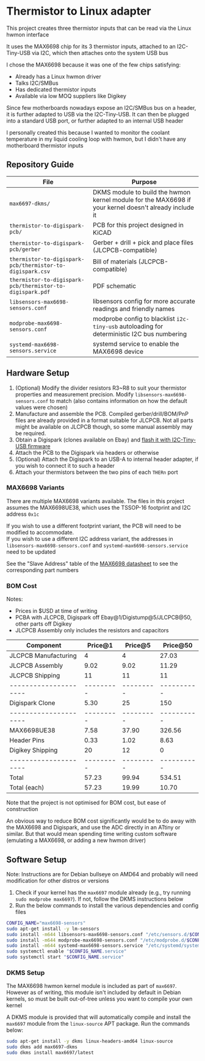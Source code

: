 # Thermistor to Linux adapter

This project creates three thermistor inputs that can be read via the Linux
hwmon interface

It uses the MAX6698 chip for its 3 thermistor inputs, attached to an I2C-Tiny-USB
via I2C, which then attaches onto the system USB bus

I chose the MAX6698 because it was one of the few chips satisfying:
 - Already has a Linux hwmon driver
 - Talks I2C/SMBus
 - Has dedicated thermistor inputs
 - Available via low MOQ suppliers like Digikey

Since few motherboards nowadays expose an I2C/SMBus bus on a header, it is further
adapted to USB via the I2C-Tiny-USB. It can then be plugged into a standard USB
port, or further adapted to an internal USB header

I personally created this because I wanted to monitor the coolant temperature
in my liquid cooling loop with hwmon, but I didn't have any motherboard thermistor
inputs

## Repository Guide
File                                                      | Purpose
----------------------------------------------------------|---------
`max6697-dkms/`                                           | DKMS module to build the hwmon kernel module for the MAX6698 if your kernel doesn't already include it
`thermistor-to-digispark-pcb/`                            | PCB for this project designed in KiCAD
`thermistor-to-digispark-pcb/gerber`                      | Gerber + drill + pick and place files (JLCPCB-compatible)
`thermistor-to-digispark-pcb/thermistor-to-digispark.csv` | Bill of materials (JLCPCB-compatible)
`thermistor-to-digispark-pcb/thermistor-to-digispark.pdf` | PDF schematic
`libsensors-max6698-sensors.conf`                         | libsensors config for more accurate readings and friendly names
`modprobe-max6698-sensors.conf`                           | modprobe config to blacklist `i2c-tiny-usb` autoloading for deterministic I2C bus numbering
`systemd-max6698-sensors.service`                         | systemd service to enable the MAX6698 device

## Hardware Setup
1. (Optional) Modify the divider resistors R3~R8 to suit your thermistor properties
   and measurement precision. Modify `libsensors-max6698-sensors.conf` to match
   (also contains information on how the default values were chosen)
2. Manufacture and assemble the PCB. Compiled gerber/drill/BOM/PnP files are
   already provided in a format suitable for JLCPCB. Not all parts might be
   available on JLCPCB though, so some manual assembly may be required.
3. Obtain a Digispark (clones available on Ebay) and [flash it with I2C-Tiny-USB
   firmware](https://github.com/harbaum/I2C-Tiny-USB/tree/master/digispark)
4. Attach the PCB to the Digispark via headers or otherwise
5. (Optional) Attach the Digispark to an USB-A to internal header adapter, if
   you wish to connect it to such a header
6. Attach your thermistors between the two pins of each `THERn` port

### MAX6698 Variants
There are multiple MAX6698 variants available. The files in this project assumes
the MAX6698UE38, which uses the TSSOP-16 footprint and I2C address `0x1c`

If you wish to use a different footprint variant, the PCB will need to be modified
to accommodate.  
If you wish to use a different I2C address variant, the addresses in
`libsensors-max6698-sensors.conf` and `systemd-max6698-sensors.service` need to
be updated

See the "Slave Address" table of the [MAX6698 datasheet](max6698-datasheet.pdf)
to see the corresponding part numbers

### BOM Cost

Notes:
- Prices in $USD at time of writing
- PCBA with JLCPCB, Digispark off Ebay@1/Digistump@5/JLCPCB@50, other parts off Digikey
- JLCPCB Assembly only includes the resistors and capacitors

Component            | Price@1 | Price@5 | Price@50
---------------------|---------|---------|----------
JLCPCB Manufacturing |  4      |  4      |  27.03
JLCPCB Assembly      |  9.02   |  9.02   |  11.29
JLCPCB Shipping      | 11      | 11      |  11
---------------------|---------|---------|----------
Digispark Clone      |  5.30   | 25      | 150
---------------------|---------|---------|----------
MAX6698UE38          |  7.58   | 37.90   | 326.56
Header Pins          |  0.33   |  1.02   |   8.63
Digikey Shipping     | 20      | 12      |   0
---------------------|---------|---------|----------
Total                | 57.23   | 99.94   | 534.51
Total (each)         | 57.23   | 19.99   |  10.70

Note that the project is not optimised for BOM cost, but ease of construction

An obvious way to reduce BOM cost significantly would be to do away with the
MAX6698 and Digispark, and use the ADC directly in an ATtiny or similar. But
that would mean spending time writing custom software (emulating a MAX6698, or
adding a new hwmon driver)

## Software Setup
Note: Instructions are for Debian bullseye on AMD64 and probably will need
modification for other distros or versions

1. Check if your kernel has the `max6697` module already (e.g., try running
   `sudo modprobe max6697`). If not, follow the DKMS instructions below
2. Run the below commands to install the various dependencies and config files

```sh
CONFIG_NAME="max6698-sensors"
sudo apt-get install -y lm-sensors
sudo install -m644 libsensors-max6698-sensors.conf "/etc/sensors.d/$CONFIG_NAME.conf"
sudo install -m644 modprobe-max6698-sensors.conf "/etc/modprobe.d/$CONFIG_NAME.conf"
sudo install -m644 systemd-max6698-sensors.service "/etc/systemd/system/$CONFIG_NAME.service"
sudo systemctl enable "$CONFIG_NAME.service"
sudo systemctl start "$CONFIG_NAME.service"
```

### DKMS Setup
The MAX6698 hwmon kernel module is included as part of `max6697`. However as of
writing, this module isn't included by default in Debian kernels, so must be
built out-of-tree unless you want to compile your own kernel

A DKMS module is provided that will automatically compile and install the
`max6697` module from the `linux-source` APT package. Run the commands below:

```sh
sudo apt-get install -y dkms linux-headers-amd64 linux-source
sudo dkms add max6697-dkms
sudo dkms install max6697/latest
```
